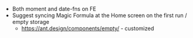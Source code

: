 * Both moment and date-fns on FE
* Suggest syncing Magic Formula at the Home screen on the first run / empty storage
  * https://ant.design/components/empty/ - customized